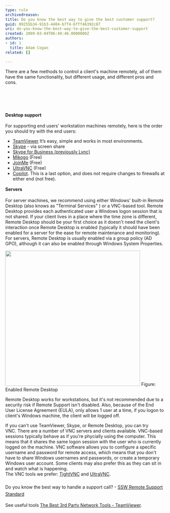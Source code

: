 ```yaml
---
type: rule
archivedreason: 
title: Do you know the best way to give the best customer support?
guid: 09255b34-91b3-4404-b7f4-6fff46392c87
uri: do-you-know-the-best-way-to-give-the-best-customer-support
created: 2009-03-04T06:49:46.0000000Z
authors:
- id: 1
  title: Adam Cogan
related: []

---
```



There are a few methods to control a client's machine remotely, all of them have the same functionality, but different usage, and different pros and cons. 

<br><excerpt class='endintro'></excerpt><br>

  <p><strong style="line-height&#58;1.6;"><br>Desktop support</strong><br></p><p>For supporting end users' workstation machines remotely, here is the order you should try with the end users&#58;</p><ul><li><a href="http&#58;//www.ssw.com.au/ssw/Standards/Support/RemoteSupportViaTeamViewer.aspx" shape="rect">TeamViewer</a>&#160;It’s easy, simple and works in most environments.&#160;</li><li><a href="http&#58;//www.skype.com/">Skype​</a>&#160;- via screen&#160;share&#160;</li><li><a href="http&#58;//products.office.com/en/lync/lync">Skype for Business (previously Lync)</a></li><li><a href="https&#58;//www.mikogo.com/">Mikogo</a>&#160;(Free)</li><li><a href="https&#58;//www.join.me/">JoinMe</a>&#160;(Free)</li><li><a href="http&#58;//www.ssw.com.au/ssw/Standards/Support/RemoteSupportViaUltraVNC.aspx" shape="rect">UltraVNC</a>&#160;(Free)</li><li><a href="http&#58;//www.ssw.com.au/ssw/Standards/Support/RemoteSupportViaCopilot.aspx" shape="rect">Copilot</a>.&#160;This is a last option, and does not require changes to firewalls at either end (not free)​​.</li></ul><p><strong style="line-height&#58;1.6;">Servers</strong><br></p>
<p>For server machines, we recommend using either Windows' built-in Remote Desktop (also knows as &quot;Terminal Services&quot; ) or a VNC-based tool. Remote Desktop provides each authenticated user a Windows logon session that is not shared.&#160;If your client lives in a place where the time zone is different, Remote Desktop should be your first choice as it doesn't need the client's interaction once Remote Desktop is enabled (typically it should have been enabled for a server for the ease for remote maintenance and monitoring). For servers, Remote Desktop is usually enabled via a group policy (AD GPO), although it can also be enabled through Windows System Properties.</p>
<img class="ms-rteCustom-ImageArea" alt=" " src="/PublishingImages/remoteconnection.png" border="0" style="width&#58;426px;" /> <span class="ms-rteCustom-FigureNormal">Figure&#58; Enabled Remote Desktop </span>
<p>Remote Desktop works for workstations, but it's not recommended due to a security risk if Remote Support isn't disabled. Also, because of the End User License Agreement (EULA), only allows 1 user at a time, if you logon to client's Windows machine, the client will be logged off. </p>
<p>If you can't use TeamViewer, Skype,&#160;or Remote Desktop, you can try VNC.&#160;There are a number of VNC servers and clients available.&#160;VNC-based sessions typically behave as if you're phycially using the computer. This means that it shares the same logon session with the user who is currently logged on the machine. VNC software allows you to configure a specific username and password for remote access, which means that you don't have to share Windows usernames and passwords, or create a temporary Windows user account.&#160;Some clients may also prefer this as they can sit in and watch what is happening.<br>
The VNC tools we prefer&#58; <a class="newWindow" href="http&#58;//www.ssw.com.au/ssw/Redirect/tightvnc.htm" target="_blank" shape="rect">TightVNC</a> and <a class="newWindow" href="http&#58;//www.ssw.com.au/ssw/Redirect/ultravnc.htm" target="_blank" shape="rect">UltraVNC</a>.<br><span style="line-height&#58;1.6;"><br>Do you know t</span><span style="line-height&#58;1.6;">he best way to handle a support call?</span><span style="line-height&#58;1.6;"> -&#160;​</span><a href="http&#58;//www.ssw.com.au/ssw/Standards/Support/RemoteSupportSampleScript.aspx" shape="rect" style="line-height&#58;1.6;">SSW Remote Support Standard</a></p>
<p>See useful tools <a href="http&#58;//www.ssw.com.au/ssw/Standards/DeveloperGeneral/networkTools.aspx#TeamViewer" shape="rect">The Best 3rd Party Network Tools - TeamViewer</a>.</p>




